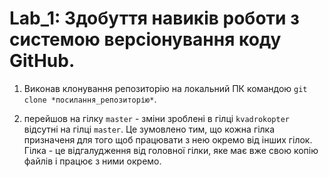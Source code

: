 # Lab_1: Здобуття навиків роботи з системою версіонування коду GitHub.

1. Виконав клонування репозиторію на локальний ПК командою `git clone *посилання_репозиторію*`.

4. перейшов на гілку `master` - зміни зроблені в гілці `kvadrokopter` відсутні на гілці `master`. Це зумовлено тим, що кожна гілка призначеня для того щоб працювати з нею окремо від інших гілок. Гілка - це відгалудження від головної гілки, яке має вже свою копію файлів і працює з ними окремо.